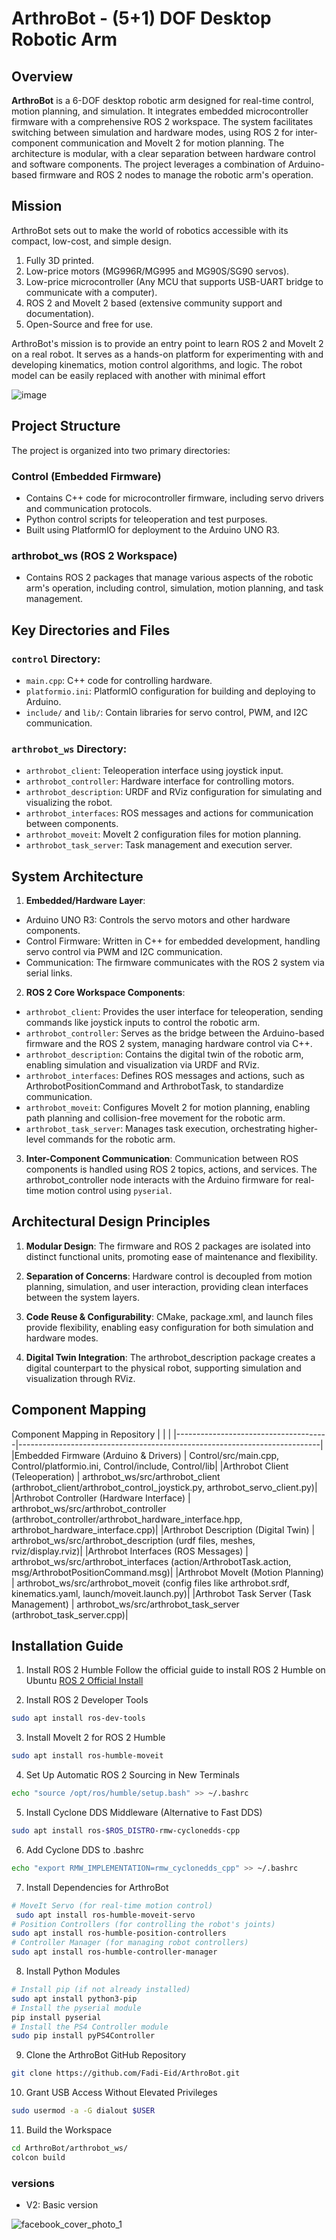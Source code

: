 # ArthroBot - (5+1) DOF Desktop Robotic Arm

## Overview
**ArthroBot** is a 6-DOF desktop robotic arm designed for real-time control, motion planning, and simulation. It integrates embedded microcontroller firmware with a comprehensive ROS 2 workspace. The system facilitates switching between simulation and hardware modes, using ROS 2 for inter-component communication and MoveIt 2 for motion planning. The architecture is modular, with a clear separation between hardware control and software components. The project leverages a combination of Arduino-based firmware and ROS 2 nodes to manage the robotic arm's operation.

## Mission
ArthroBot sets out to make the world of robotics accessible with its compact, low-cost, and simple design.
1. Fully 3D printed.
2. Low-price motors (MG996R/MG995 and MG90S/SG90 servos).
3. Low-price microcontroller (Any MCU that supports USB-UART bridge to communicate with a computer).
4. ROS 2 and MoveIt 2 based (extensive community support and documentation).
5. Open-Source and free for use.

ArthroBot's mission is to provide an entry point to learn ROS 2 and MoveIt 2 on a real robot. It serves as a hands-on platform for experimenting with and developing kinematics, motion control algorithms, and logic. The robot model can be easily replaced with another with minimal effort

![image](https://github.com/user-attachments/assets/6aa054a5-7137-414c-8ad8-8b1e9e9f9500)

## Project Structure
The project is organized into two primary directories:

### Control (Embedded Firmware)
* Contains C++ code for microcontroller firmware, including servo drivers and communication protocols.
* Python control scripts for teleoperation and test purposes.
* Built using PlatformIO for deployment to the Arduino UNO R3.

### arthrobot_ws (ROS 2 Workspace)
* Contains ROS 2 packages that manage various aspects of the robotic arm's operation, including control, simulation, motion planning, and task management.

## Key Directories and Files
### `control` Directory:
* `main.cpp`: C++ code for controlling hardware.
* `platformio.ini`: PlatformIO configuration for building and deploying to Arduino.
* `include/` and `lib/`: Contain libraries for servo control, PWM, and I2C communication.

### `arthrobot_ws` Directory:
* `arthrobot_client`: Teleoperation interface using joystick input.
* `arthrobot_controller`: Hardware interface for controlling motors.
* `arthrobot_description`: URDF and RViz configuration for simulating and visualizing the robot.
* `arthrobot_interfaces`: ROS messages and actions for communication between components.
* `arthrobot_moveit`: MoveIt 2 configuration files for motion planning.
* `arthrobot_task_server`: Task management and execution server.

## System Architecture
1. **Embedded/Hardware Layer**:
  * Arduino UNO R3: Controls the servo motors and other hardware components.
  * Control Firmware: Written in C++ for embedded development, handling servo control via PWM and I2C communication.
  * Communication: The firmware communicates with the ROS 2 system via serial links.

2. **ROS 2 Core Workspace Components**:
  * `arthrobot_client`: Provides the user interface for teleoperation, sending commands like joystick inputs to control the robotic arm.
  * `arthrobot_controller`: Serves as the bridge between the Arduino-based firmware and the ROS 2 system, managing hardware control via C++.
  * `arthrobot_description`: Contains the digital twin of the robotic arm, enabling simulation and visualization via URDF and RViz.
  * `arthrobot_interfaces`: Defines ROS messages and actions, such as ArthrobotPositionCommand and ArthrobotTask, to standardize communication.
  * `arthrobot_moveit`: Configures MoveIt 2 for motion planning, enabling path planning and collision-free movement for the robotic arm.
  * `arthrobot_task_server`: Manages task execution, orchestrating higher-level commands for the robotic arm.

3. **Inter-Component Communication**:
Communication between ROS components is handled using ROS 2 topics, actions, and services.
The arthrobot_controller node interacts with the Arduino firmware for real-time motion control using `pyserial`.

## Architectural Design Principles
1. **Modular Design**: The firmware and ROS 2 packages are isolated into distinct functional units, promoting ease of maintenance and flexibility.

2. **Separation of Concerns**: Hardware control is decoupled from motion planning, simulation, and user interaction, providing clean interfaces between the system layers.

3. **Code Reuse & Configurability**: CMake, package.xml, and launch files provide flexibility, enabling easy configuration for both simulation and hardware modes.

4. **Digital Twin Integration**: The arthrobot_description package creates a digital counterpart to the physical robot, supporting simulation and visualization through RViz.

## Component Mapping
Component	Mapping in Repository
| | |
|--------------------------------------|---------------------------------------------------------------------------|
|Embedded Firmware (Arduino & Drivers) | Control/src/main.cpp, Control/platformio.ini, Control/include, Control/lib|
|Arthrobot Client (Teleoperation) |	arthrobot_ws/src/arthrobot_client (arthrobot_client/arthrobot_control_joystick.py, arthrobot_servo_client.py)|
|Arthrobot Controller (Hardware Interface) | arthrobot_ws/src/arthrobot_controller (arthrobot_controller/arthrobot_hardware_interface.hpp, arthrobot_hardware_interface.cpp)|
|Arthrobot Description (Digital Twin) |	arthrobot_ws/src/arthrobot_description (urdf files, meshes, rviz/display.rviz)|
|Arthrobot Interfaces (ROS Messages) |	arthrobot_ws/src/arthrobot_interfaces (action/ArthrobotTask.action, msg/ArthrobotPositionCommand.msg)|
|Arthrobot MoveIt (Motion Planning) |	arthrobot_ws/src/arthrobot_moveit (config files like arthrobot.srdf, kinematics.yaml, launch/moveit.launch.py)|
|Arthrobot Task Server (Task Management) |	arthrobot_ws/src/arthrobot_task_server (arthrobot_task_server.cpp)|

## Installation Guide

1. Install ROS 2 Humble
Follow the official guide to install ROS 2 Humble on Ubuntu [ROS 2 Official Install](https://docs.ros.org/en/humble/Installation/Ubuntu-Install-Debs.html)

2. Install ROS 2 Developer Tools
```bash
sudo apt install ros-dev-tools
```

3. Install MoveIt 2 for ROS 2 Humble

```bash
sudo apt install ros-humble-moveit
```

4. Set Up Automatic ROS 2 Sourcing in New Terminals

```bash
echo "source /opt/ros/humble/setup.bash" >> ~/.bashrc
```

5. Install Cyclone DDS Middleware (Alternative to Fast DDS)
```bash
sudo apt install ros-$ROS_DISTRO-rmw-cyclonedds-cpp
```

6. Add Cyclone DDS to .bashrc
```bash
echo "export RMW_IMPLEMENTATION=rmw_cyclonedds_cpp" >> ~/.bashrc
```

7. Install Dependencies for ArthroBot
```bash
# MoveIt Servo (for real-time motion control)
 sudo apt install ros-humble-moveit-servo
# Position Controllers (for controlling the robot's joints)
sudo apt install ros-humble-position-controllers
# Controller Manager (for managing robot controllers)
sudo apt install ros-humble-controller-manager
```
8. Install Python Modules
```bash
# Install pip (if not already installed)
sudo apt install python3-pip
# Install the pyserial module
pip install pyserial
# Install the PS4 Controller module
sudo pip install pyPS4Controller
```

9. Clone the ArthroBot GitHub Repository
```bash
git clone https://github.com/Fadi-Eid/ArthroBot.git
```

10. Grant USB Access Without Elevated Privileges
```bash
sudo usermod -a -G dialout $USER
```

11. Build the Workspace
```bash
cd ArthroBot/arthrobot_ws/
colcon build
```


### versions
- V2: Basic version



![facebook_cover_photo_1](https://github.com/Fadi-Eid/ArthroBot/assets/113466842/6c04bcef-7469-4d71-94f2-315197fd8f65)
